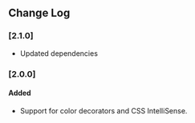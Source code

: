## Change Log
### [2.1.0]
- Updated dependencies

### [2.0.0]
#### Added
- Support for color decorators and CSS IntelliSense.

